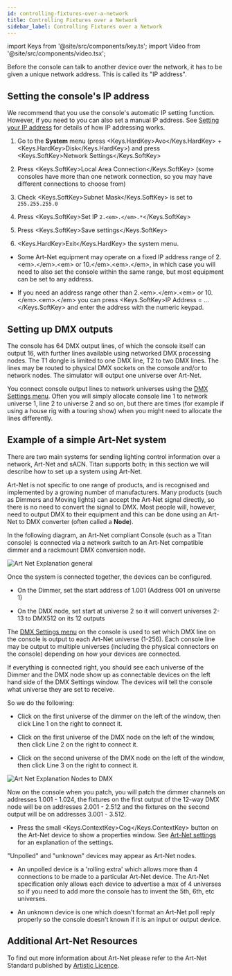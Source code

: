 ```yaml
---
id: controlling-fixtures-over-a-network
title: Controlling Fixtures over a Network
sidebar_label: Controlling Fixtures over a Network
---
```


import Keys from '@site/src/components/key.ts';
import Video from '@site/src/components/video.tsx';

Before the console can talk to another device over the network, it has
to be given a unique network address. This is called its "IP address".

Setting the console's IP address
--------------------------------

We recommend that you use the console's automatic IP setting function.
However, if you need to you can also set a manual IP address. See [Setting your IP address](a-quick-guide-to-ip-addressing.md#setting-your-ip-address) for
details of how IP addressing works.

1. Go to the <strong>System</strong> menu (press <Keys.HardKey>Avo</Keys.HardKey> + <Keys.HardKey>Disk</Keys.HardKey>) and press <Keys.SoftKey>Network Settings</Keys.SoftKey>

2. Press <Keys.SoftKey>Local Area Connection</Keys.SoftKey> (some consoles have more than
	one network connection, so you may have different connections to
	choose from)

3. Check <Keys.SoftKey>Subnet Mask</Keys.SoftKey> is set to `255.255.255.0`

4. Press <Keys.SoftKey>Set IP `2.<em>.</em>.*`</Keys.SoftKey>

5. Press <Keys.SoftKey>Save settings</Keys.SoftKey>

6. <Keys.HardKey>Exit</Keys.HardKey> the system menu.

-   Some Art-Net equipment may operate on a fixed IP address range of
	2.\<em>.\</em>.\<em> or 10.\</em>.\<em>.\</em>, in which case you will need to also
	set the console within the same range, but most equipment can be set
	to any address.

-   If you need an address range other than 2.\<em>.\</em>.\<em> or 10.\</em>.\<em>.\</em>
	you can press <Keys.SoftKey>IP Address = ... </Keys.SoftKey> and enter the address with the numeric keypad.

Setting up DMX outputs
----------------------

The console has 64 DMX output lines, of which the console itself can
output 16, with further lines available using networked DMX processing
nodes. The T1 dongle is limited to one DMX line, T2 to two DMX lines. The
lines may be routed to physical DMX sockets on the console and/or to network nodes.
The simulator will output one universe over Art-Net.

You connect console output lines to network universes using the
[DMX Settings menu](../system-settings/dmx-output-mapping.md#configuring-dmx-outputs).
Often you will simply allocate console line 1 to network universe 1, line 2 to
universe 2 and so on, but there are times (for example if using a house rig
with a touring show) when you might need to allocate the lines differently.


Example of a simple Art-Net system
-----------------------

There are two main systems for sending lighting control
information over a network, Art-Net and sACN. Titan supports both; in this
section we will describe how to set up a system using Art-Net.

Art-Net is not specific to one range of products, and is recognised and
implemented by a growing number of manufacturers. Many products (such as
Dimmers and Moving lights) can accept the Art-Net signal directly, so
there is no need to convert the signal to DMX. Most people will,
however, need to output DMX to their equipment and this can be done
using an Art-Net to DMX converter (often called a <strong>Node</strong>).

In the following diagram, an Art-Net compliant Console (such as a Titan
console) is connected via a network switch to an Art-Net compatible dimmer
and a rackmount DMX conversion node.

![Art Net Explanation general](/docs/images/Art-Net-Explanation-General.png)

Once the system is connected together, the devices
can be configured.

-   On the Dimmer, set the start address of 1.001 (Address 001 on universe 1)

-   On the DMX node, set start at universe 2 so it will convert universes 2-13 to DMX512 on its 12 outputs


The [DMX Settings menu](../system-settings/dmx-output-mapping.md#configuring-dmx-outputs)
on the console is used to set which DMX line
on the console is output to each Art-Net universe (1-256). Each console
line may be output to multiple universes (including the physical connectors on the
console) depending on how your devices are connected.

If everything is connected right, you should see each universe of the Dimmer
and the DMX node show up as connectable devices on the left hand side of the
DMX Settings window. The devices will tell the console what universe they are
set to receive.

So we do the following:

-   Click on the first universe of the dimmer on the left of the window,
	then click Line 1 on the right to connect it.

-   Click on the first universe of the DMX node on the left of the window,
	then click Line 2 on the right to connect it.

-   Click on the second universe of the DMX node on the left of the window,
	then click Line 3 on the right to connect it.

![Art Net Explanation Nodes to DMX](/docs/images/Art-Net-Explanation-Nodes-to-DMX.png)

Now on the console when you patch, you will patch the dimmer channels on addresses 1.001 - 1.024, the
fixtures on the first output of the 12-way DMX node will be on addresses 2.001 - 2.512 and
the fixtures on the second output will be on addresses 3.001 - 3.512.

- Press the small <Keys.ContextKey>Cog</Keys.ContextKey> button on the Art-Net device to show a properties window.
	See [Art-Net settings](../system-settings/dmx-output-mapping.md#art-net-properties)
	for an explanation of the settings.

\"Unpolled\" and \"unknown\" devices may appear as Art-Net nodes.

-   An unpolled device is a \'rolling extra\' which allows more than 4
    connections to be made to a particular Art-Net device. The Art-Net
    specification only allows each device to advertise a max of 4
    universes so if you need to add more the console has to invent the
    5th, 6th, etc universes.

-   An unknown device is one which doesn't format an Art-Net poll reply
    properly so the console doesn't known if it is an input or output
    device.

Additional Art-Net Resources
----------------------------

To find out more information about Art-Net please refer to the Art-Net
Standard published by [Artistic Licence](http://www.artisticlicence.com).
